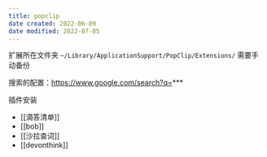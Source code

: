 ```yaml
---
title: popclip
date created: 2022-06-09
date modified: 2022-07-05
---
```

扩展所在文件夹
`~/Library/ApplicationSupport/PopClip/Extensions/` 需要手动备份

搜索的配置：https://www.google.com/search?q=***

插件安装
- [[滴答清单]]
- [[bob]]
- [[沙拉查词]]
- [[devonthink]]
